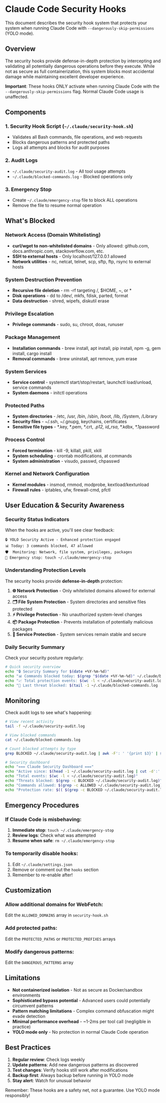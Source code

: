 # Claude Code Security Hooks

This document describes the security hook system that protects your system when running Claude Code with `--dangerously-skip-permissions` (YOLO mode).

## Overview

The security hooks provide defense-in-depth protection by intercepting and validating all potentially dangerous operations before they execute. While not as secure as full containerization, this system blocks most accidental damage while maintaining excellent developer experience.

**Important**: These hooks ONLY activate when running Claude Code with the `--dangerously-skip-permissions` flag. Normal Claude Code usage is unaffected.

## Components

### 1. Security Hook Script (`~/.claude/security-hook.sh`)
- Validates all Bash commands, file operations, and web requests
- Blocks dangerous patterns and protected paths
- Logs all attempts and blocks for audit purposes

### 2. Audit Logs
- `~/.claude/security-audit.log` - All tool usage attempts
- `~/.claude/blocked-commands.log` - Blocked operations only

### 3. Emergency Stop
- Create `~/.claude/emergency-stop` file to block ALL operations
- Remove the file to resume normal operation

## What's Blocked

### Network Access (Domain Whitelisting)
- **curl/wget to non-whitelisted domains** - Only allowed: github.com, docs.anthropic.com, stackoverflow.com, etc.
- **SSH to external hosts** - Only localhost/127.0.0.1 allowed
- **Network utilities** - nc, netcat, telnet, scp, sftp, ftp, rsync to external hosts

### System Destruction Prevention
- **Recursive file deletion** - rm -rf targeting /, $HOME, ~, or *
- **Disk operations** - dd to /dev/, mkfs, fdisk, parted, format
- **Data destruction** - shred, wipefs, diskutil erase

### Privilege Escalation
- **Privilege commands** - sudo, su, chroot, doas, runuser

### Package Management
- **Installation commands** - brew install, apt install, pip install, npm -g, gem install, cargo install
- **Removal commands** - brew uninstall, apt remove, yum erase

### System Services
- **Service control** - systemctl start/stop/restart, launchctl load/unload, service commands
- **System daemons** - initctl operations

### Protected Paths
- **System directories** - /etc, /usr, /bin, /sbin, /boot, /lib, /System, /Library
- **Security files** - ~/.ssh, ~/.gnupg, keychains, certificates
- **Sensitive file types** - *.key, *.pem, *.crt, *.p12, id_rsa*, *.kdbx, *.1password

### Process Control
- **Forced termination** - kill -9, killall, pkill, xkill
- **System scheduling** - crontab modifications, at commands
- **System administration** - visudo, passwd, chpasswd

### Kernel and Network Configuration
- **Kernel modules** - insmod, rmmod, modprobe, kextload/kextunload
- **Firewall rules** - iptables, ufw, firewall-cmd, pfctl

## User Education & Security Awareness

### Security Status Indicators
When the hooks are active, you'll see clear feedback:
```
🔒 YOLO Security Active - Enhanced protection engaged
📊 Today: 3 commands blocked, 47 allowed
🛡️  Monitoring: Network, file system, privileges, packages
🚨 Emergency stop: touch ~/.claude/emergency-stop
```

### Understanding Protection Levels
The security hooks provide **defense-in-depth** protection:

1. **🌐 Network Protection** - Only whitelisted domains allowed for external access
2. **🗂️  File System Protection** - System directories and sensitive files protected  
3. **⚡ Privilege Protection** - No unauthorized system-level changes
4. **📦 Package Protection** - Prevents installation of potentially malicious packages
5. **🔧 Service Protection** - System services remain stable and secure

### Daily Security Summary
Check your security posture regularly:
```bash
# Quick security overview
echo "🔒 Security Summary for $(date +%Y-%m-%d)"
echo "📊 Commands blocked today: $(grep "$(date +%Y-%m-%d)" ~/.claude/blocked-commands.log | wc -l)"
echo "📈 Total protection events: $(wc -l < ~/.claude/security-audit.log)"
echo "🚨 Last threat blocked: $(tail -1 ~/.claude/blocked-commands.log | cut -d':' -f1-2)"
```

## Monitoring

Check audit logs to see what's happening:
```bash
# View recent activity
tail -f ~/.claude/security-audit.log

# View blocked commands  
cat ~/.claude/blocked-commands.log

# Count blocked attempts by type
grep BLOCKED ~/.claude/security-audit.log | awk -F': ' '{print $3}' | sort | uniq -c

# Security dashboard
echo "=== Claude Security Dashboard ==="
echo "Active since: $(head -1 ~/.claude/security-audit.log | cut -d':' -f1-2)"
echo "Total events: $(wc -l < ~/.claude/security-audit.log)"
echo "Threats blocked: $(grep -c BLOCKED ~/.claude/security-audit.log)"
echo "Commands allowed: $(grep -c ALLOWED ~/.claude/security-audit.log)"
echo "Protection rate: $(( $(grep -c BLOCKED ~/.claude/security-audit.log) * 100 / $(wc -l < ~/.claude/security-audit.log) ))%"
```

## Emergency Procedures

### If Claude Code is misbehaving:
1. **Immediate stop**: `touch ~/.claude/emergency-stop`
2. **Review logs**: Check what was attempted
3. **Resume when safe**: `rm ~/.claude/emergency-stop`

### To temporarily disable hooks:
1. Edit `~/.claude/settings.json`
2. Remove or comment out the `hooks` section
3. Remember to re-enable after!

## Customization

### Allow additional domains for WebFetch:
Edit the `ALLOWED_DOMAINS` array in `security-hook.sh`

### Add protected paths:
Edit the `PROTECTED_PATHS` or `PROTECTED_PREFIXES` arrays

### Modify dangerous patterns:
Edit the `DANGEROUS_PATTERNS` array

## Limitations

- **Not containerized isolation** - Not as secure as Docker/sandbox environments
- **Sophisticated bypass potential** - Advanced users could potentially circumvent patterns
- **Pattern matching limitations** - Complex command obfuscation might evade detection
- **Minimal performance overhead** - ~1-2ms per tool call (negligible in practice)
- **YOLO mode only** - No protection in normal Claude Code operation

## Best Practices

1. **Regular review**: Check logs weekly
2. **Update patterns**: Add new dangerous patterns as discovered
3. **Test changes**: Verify hooks still work after modifications
4. **Backup first**: Always backup before running in YOLO mode
5. **Stay alert**: Watch for unusual behavior

Remember: These hooks are a safety net, not a guarantee. Use YOLO mode responsibly!